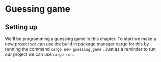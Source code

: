 # Guessing game

## Setting up

We'll be programming a guessing game in this chapter. To start we make a new project we can use the build in package manager cargo for this by running the command `cargo new guessing_game` . Just as a reminder to run our project we can use `cargo run`.

